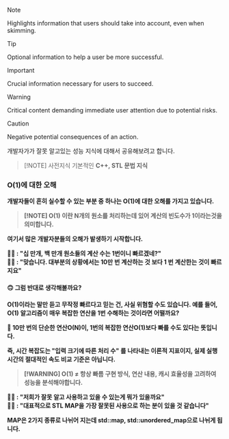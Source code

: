 > [!NOTE]  
> Highlights information that users should take into account, even when skimming.


> [!TIP]
> Optional information to help a user be more successful.

> [!IMPORTANT]
> Crucial information necessary for users to succeed.

> [!WARNING]  
> Critical content demanding immediate user attention due to potential risks.

> [!CAUTION]
> Negative potential consequences of an action.

 개발자가가 잘못 알고있는 성능 지식에 대해서 공유해보려고 합니다.

> [!NOTE] 사전지식
> 기본적인 <b>C++<b>, <b>STL<b> 문법 지식

### O(1)에 대한 오해
개발자들이 흔히 실수할 수 있는 부분 중 하나는 O(1)에 대한 오해를 가지고 있습니다.

> [!NOTE] O(1) 이란
> N개의 원소를 처리하는데 있어 계산의 빈도수가 1이라는것을 의미합니다. <br>

여기서 많은 개발자분들의 오해가 발생하기 시작합니다.

🙋‍♂️ : "십 만개, 백 만개 원소들의 계산 수는 1번이니 빠르겠네?" <br>
🧑‍🏫 : "맞습니다. 대부분의 상황에서는 10만 번 계산하는 것 보다 1 번 계산한는 것이 빠르지요" <br> 

#### 🙃 그럼 반대로 생각해볼까요?

O(1)이라는 말만 듣고 무작정 빠르다고 믿는 건, 사실 위혐할 수도 있습니다.
예를 들어, O(1) 알고리즘이 매우 복잡한 연산을 1번 수해하는 것이라면 어떨까요?

🤔 10만 번의 단순한 연산O(N)이, 1번의 복잡한 연산O(1)보다 빠를 수도 있다는 뜻입니다.

즉, **시간 복잡도는 "입력 크기에 따른 처리 수"** 를 나타내는 이론적 지표이지, 실제 실행 시간의 절대적인 속도 비교 기준은 아닙니다.

> [!WARNING] O(1) ≠ 항상 빠름
> 구현 방식, 연산 내용, 캐시 효율성을 고려하여 성능을 분석해야합니다.

🙋‍♂️ : "저희가 잘못 알고 사용하고 있을 수 있는게 뭐가 있을까요" <br>
🧑‍🏫 : "대표적으로 STL MAP을 가장 잘못된 사용으로 하는 분이 있을 것 같습니다"

MAP은 2가지 종류로 나뉘어 지는데 std::map, std::unordered_map으로 나뉘게 됩니다.<br>

